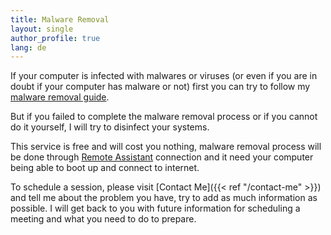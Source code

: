 ```yaml
---
title: Malware Removal
layout: single
author_profile: true
lang: de
---
```

If your computer is infected with malwares or viruses (or even if you are in doubt if your computer has malware or not) first you can try to follow my [malware removal guide](/en/knowledge-base/malware-removal/ "Malware Removal").

But if you failed to complete the malware removal process or if you cannot do it yourself, I will try to disinfect your systems.

This service is free and will cost you nothing, malware removal process will be done through [Remote Assistant](/en/services/remote-assistant/) connection and it need your computer being able to boot up and connect to internet.

To schedule a session, please visit [Contact Me]({{< ref "/contact-me" >}}) and tell me about the problem you have, try to add as much information as possible. I will get back to you with future information for scheduling a meeting and what you need to do to prepare.
